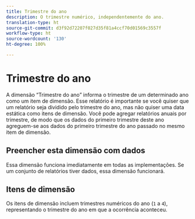```yaml
---
title: Trimestre do ano
description: O trimestre numérico, independentemente do ano.
translation-type: ht
source-git-commit: d3f92d72207f027d35f81a4ccf70d01569c3557f
workflow-type: ht
source-wordcount: '130'
ht-degree: 100%

---
```



# Trimestre do ano

A dimensão “Trimestre do ano” informa o trimestre de um determinado ano como um item de dimensão. Esse relatório é importante se você quiser que um relatório seja dividido pelo trimestre do ano, mas não quiser uma data estática como itens de dimensão. Você pode agregar relatórios anuais por trimestre, de modo que os dados do primeiro trimestre deste ano agreguem-se aos dados do primeiro trimestre do ano passado no mesmo item de dimensão.

## Preencher esta dimensão com dados

Essa dimensão funciona imediatamente em todas as implementações. Se um conjunto de relatórios tiver dados, essa dimensão funcionará.

## Itens de dimensão

Os itens de dimensão incluem trimestres numéricos do ano (`1` a `4`), representando o trimestre do ano em que a ocorrência aconteceu.
